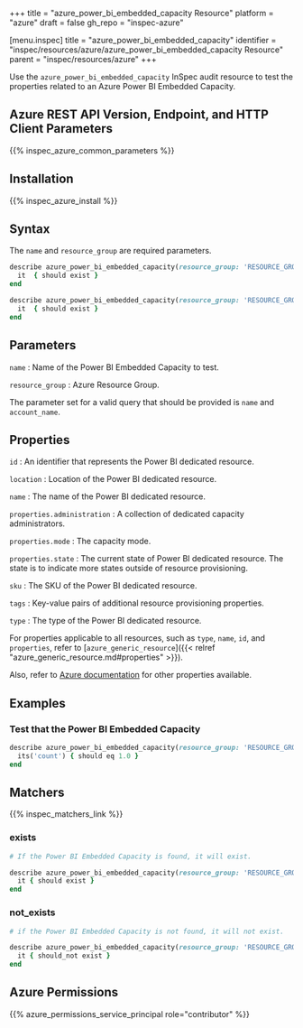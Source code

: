 +++
title = "azure_power_bi_embedded_capacity Resource"
platform = "azure"
draft = false
gh_repo = "inspec-azure"

[menu.inspec]
title = "azure_power_bi_embedded_capacity"
identifier = "inspec/resources/azure/azure_power_bi_embedded_capacity Resource"
parent = "inspec/resources/azure"
+++

Use the `azure_power_bi_embedded_capacity` InSpec audit resource to test the properties related to an Azure Power BI Embedded Capacity.

## Azure REST API Version, Endpoint, and HTTP Client Parameters

{{% inspec_azure_common_parameters %}}

## Installation

{{% inspec_azure_install %}}

## Syntax

The `name` and `resource_group` are required parameters.

```ruby
describe azure_power_bi_embedded_capacity(resource_group: 'RESOURCE_GROUP', name: 'POWER_BI_EMBEDDED') do
  it  { should exist }
end
```

```ruby
describe azure_power_bi_embedded_capacity(resource_group: 'RESOURCE_GROUP', name: 'POWER_BI_EMBEDDED')  do
  it  { should exist }
end
```

## Parameters

`name`
: Name of the Power BI Embedded Capacity to test.

`resource_group`
: Azure Resource Group.

The parameter set for a valid query that should be provided is `name` and `account_name`.

## Properties

`id`
: An identifier that represents the Power BI dedicated resource.

`location`
: Location of the Power BI dedicated resource.

`name`
: The name of the Power BI dedicated resource.

`properties.administration`
: A collection of dedicated capacity administrators.

`properties.mode`
: The capacity mode.

`properties.state`
: The current state of Power BI dedicated resource. The state is to indicate more states outside of resource provisioning.

`sku`
: The SKU of the Power BI dedicated resource.

`tags`
: Key-value pairs of additional resource provisioning properties.

`type`
: The type of the Power BI dedicated resource.

For properties applicable to all resources, such as `type`, `name`, `id`, and `properties`, refer to [`azure_generic_resource`]({{< relref "azure_generic_resource.md#properties" >}}).

Also, refer to [Azure documentation](https://docs.microsoft.com/en-us/rest/api/power-bi-embedded/capacities/get-details) for other properties available.

## Examples

### Test that the Power BI Embedded Capacity

```ruby
describe azure_power_bi_embedded_capacity(resource_group: 'RESOURCE_GROUP', name: 'POWER_BI_EMBEDDED')  do
  its('count') { should eq 1.0 }
end
```

## Matchers

{{% inspec_matchers_link %}}

### exists

```ruby
# If the Power BI Embedded Capacity is found, it will exist.

describe azure_power_bi_embedded_capacity(resource_group: 'RESOURCE_GROUP', name: 'POWER_BI_EMBEDDED')  do
  it { should exist }
end
```

### not_exists

```ruby
# if the Power BI Embedded Capacity is not found, it will not exist.

describe azure_power_bi_embedded_capacity(resource_group: 'RESOURCE_GROUP', name: 'POWER_BI_EMBEDDED')  do
  it { should_not exist }
end
```

## Azure Permissions

{{% azure_permissions_service_principal role="contributor" %}}
